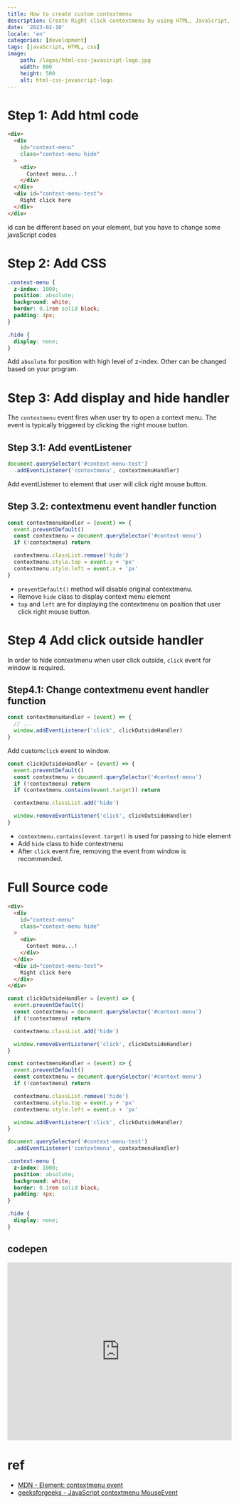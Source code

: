 ```yaml
---
title: How to create custom contextmenu
description: Create Right click contextmenu by using HTML, JavaScript, CSS
date: '2023-02-10'
locale: 'en'
categories: [development]
tags: [javaScript, HTML, css]
image:
    path: /logos/html-css-javascript-logo.jpg
    width: 800
    height: 500
    alt: html-css-javascript-logo
---
```

# Step 1: Add html code
```html
<div>
  <div
    id="context-menu"
    class="context-menu hide"
  >
    <div>
      Context menu...!
    </div>
  </div>
  <div id="context-menu-test">
    Right click here
  </div>
</div>
```
id can be different based on your element, but you have to change some javaScript codes

# Step 2: Add CSS
```css
.context-menu {
  z-index: 1000;
  position: absolute;
  background: white;
  border: 0.1rem solid black;
  padding: 4px;
}

.hide {
  display: none;
}
```
Add `absolute` for position with high level of z-index. Other can be changed based on your program.

# Step 3: Add display and hide handler
The `contextmenu` event fires when user try to open a context menu.
The event is typically triggered by clicking the right mouse button.

## Step 3.1: Add eventListener
```javascript
document.querySelector('#context-menu-test')
  .addEventListener('contextmenu', contextmenuHandler)
```
Add eventListener to element that user will click right mouse button.

## Step 3.2: contextmenu event handler function
```javascript
const contextmenuHandler = (event) => {
  event.preventDefault()
  const contextmenu = document.querySelector('#context-menu')
  if (!contextmenu) return

  contextmenu.classList.remove('hide')
  contextmenu.style.top = event.y + 'px'
  contextmenu.style.left = event.x + 'px'
}
```
- `preventDefault()` method will disable original contextmenu.
- Remove `hide` class to display context menu element
- `top` and `left` are for displaying the contextmenu on position that user click right mouse button. 

# Step 4 Add click outside handler
In order to hide contextmenu when user click outside, `click` event for window is required. 
## Step4.1: Change contextmenu event handler function
```javascript
const contextmenuHandler = (event) => {
  // ...
  window.addEventListener('click', clickOutsideHandler)
}
```
Add custom`click` event to window.

```javascript
const clickOutsideHandler = (event) => {
  event.preventDefault()
  const contextmenu = document.querySelector('#context-menu')
  if (!contextmenu) return
  if (contextmenu.contains(event.target)) return

  contextmenu.classList.add('hide')

  window.removeEventListener('click', clickOutsideHandler)
}
```
- `contextmenu.contains(event.target)` is used for passing to hide element 
- Add `hide` class to hide contextmenu
- After `click` event fire, removing the event from window is recommended.

# Full Source code
```html
<div>
  <div
    id="context-menu"
    class="context-menu hide"
  >
    <div>
      Context menu...!
    </div>
  </div>
  <div id="context-menu-test">
    Right click here
  </div>
</div>
```

```javascript
const clickOutsideHandler = (event) => {
  event.preventDefault()
  const contextmenu = document.querySelector('#context-menu')
  if (!contextmenu) return

  contextmenu.classList.add('hide')

  window.removeEventListener('click', clickOutsideHandler)
}

const contextmenuHandler = (event) => {
  event.preventDefault()
  const contextmenu = document.querySelector('#context-menu')
  if (!contextmenu) return

  contextmenu.classList.remove('hide')
  contextmenu.style.top = event.y + 'px'
  contextmenu.style.left = event.x + 'px'

  window.addEventListener('click', clickOutsideHandler)
}

document.querySelector('#context-menu-test')
  .addEventListener('contextmenu', contextmenuHandler)
```

```css
.context-menu {
  z-index: 1000;
  position: absolute;
  background: white;
  border: 0.1rem solid black;
  padding: 4px;
}

.hide {
  display: none;
}
```

## codepen
<iframe height="400" style="width: 100%;" scrolling="no" title="Untitled" src="https://codepen.io/kkan0615/embed/poZMGGX?default-tab=html%2Cresult" frameborder="no" loading="lazy" allowtransparency="true" allowfullscreen="true">
  See the Pen <a href="https://codepen.io/kkan0615/pen/poZMGGX">
  Untitled</a> by Youngjin Kwak (<a href="https://codepen.io/kkan0615">@kkan0615</a>)
  on <a href="https://codepen.io">CodePen</a>.
</iframe>

# ref
- [MDN - Element: contextmenu event](https://developer.mozilla.org/en-US/docs/Web/API/Element/contextmenu_event)
- [geeksforgeeks - JavaScript contextmenu MouseEvent](https://www.geeksforgeeks.org/javascript-mouseevent-contextmenu-event/)
